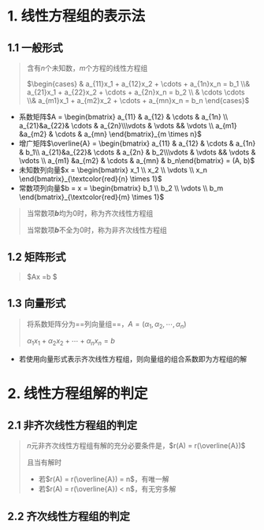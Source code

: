 # 1. 线性方程组的表示法

## 1.1 一般形式

> 含有$n$个未知数，$m$个方程的线性方程组
>
> $\begin{cases} & a_{11}x_1 + a_{12}x_2 + \cdots + a_{1n}x_n = b_1 \\& a_{21}x_1 + a_{22}x_2 + \cdots + a_{2n}x_n = b_2 \\ & \cdots \cdots \\& a_{m1}x_1 + a_{m2}x_2 + \cdots + a_{mn}x_n = b_n \end{cases}$

- 系数矩阵$A = \begin{bmatrix} a_{11} & a_{12} & \cdots & a_{1n} \\ a_{21}&a_{22}& \cdots & a_{2n}\\\vdots & \vdots && \vdots \\ a_{m1} &a_{m2} & \cdots & a_{mn} \end{bmatrix}_{m \times n}$
- 增广矩阵$\overline{A} = \begin{bmatrix} a_{11} & a_{12} & \cdots & a_{1n}  & b_1\\ a_{21}&a_{22}& \cdots & a_{2n} & b_2\\\vdots & \vdots && \vdots & \vdots \\ a_{m1} &a_{m2} & \cdots & a_{mn}  & b_n\end{bmatrix} = (A, b)$
- 未知数列向量$x = \begin{bmatrix} x_1 \\ x_2 \\ \vdots \\ x_n \end{bmatrix}_{\textcolor{red}{n} \times 1}$
- 常数项列向量$b = x = \begin{bmatrix} b_1 \\ b_2 \\ \vdots \\ b_m \end{bmatrix}_{\textcolor{red}{m} \times 1}$

> 当常数项<font style="font-weight: bold;">$b$</font>均为$0$时，称为齐次线性方程组
>
> 当常数项<font style="font-weight: bold;">$b$</font>不全为$0$时，称为非齐次线性方程组

## 1.2 矩阵形式

> $Ax =b $

## 1.3 向量形式

> 将系数矩阵分为==列向量组==，$A = (\alpha_1, \alpha_2, \cdots, \alpha_n)$
>
> $\alpha_1x_1 + \alpha_2x_2 + \cdots+ \alpha_nx_n = b$

- 若使用向量形式表示齐次线性方程组，则向量组的组合系数即为方程组的解

# 2. 线性方程组解的判定

## 2.1 非齐次线性方程组的判定

> $n$元非齐次线性方程组有解的充分必要条件是，$r(A) = r(\overline{A})$
>
> 且当有解时
>
> - 若$r(A) = r(\overline{A}) = n$，有唯一解
> - 若$r(A) = r(\overline{A}) < n$，有无穷多解

## 2.2 齐次线性方程组的判定



